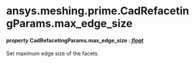 <a id="ansys-meshing-prime-cadrefacetingparams-max-edge-size"></a>

# ansys.meshing.prime.CadRefacetingParams.max_edge_size

<a id="ansys.meshing.prime.CadRefacetingParams.max_edge_size"></a>

#### *property* CadRefacetingParams.max_edge_size *: [float](https://docs.python.org/3.11/library/functions.html#float)*

Set maximum edge size of the facets.

<!-- !! processed by numpydoc !! -->
